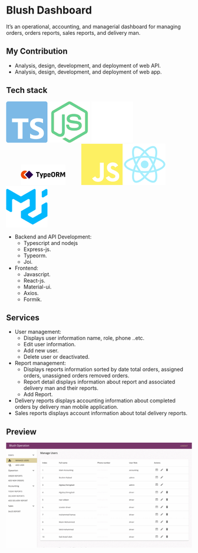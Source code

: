 # Blush Dashboard

It’s an operational, accounting, and managerial dashboard for managing orders, orders reports, sales reports, and delivery man.

## My Contribution

- Analysis, design, development, and deployment of web API.
- Analysis, design, development, and deployment of web app.

## Tech stack

<p float="left">
<img src="../svgs/ts.svg">
<img src="../svgs/nodejs.svg">
<img src="../svgs/express.svg">
<img src="https://github.com/typeorm/typeorm/raw/master/resources/logo_big.png" width="200" height="56" style="object-fit:contain">
<img src="../svgs/js.svg">
<img src="../svgs/react.svg">
<img src="../svgs/mui.svg">
</p>


- Backend and API Development:
  - Typescript and nodejs
  - Express-js.
  - Typeorm.
  - Joi.
- Frontend:
  - Javascript.
  - React-js.
  - Material-ui.
  - Axios.
  - Formik.

## Services 

- User management:
  - Displays user information name, role, phone ..etc.
  - Edit user information.
  - Add new user.
  - Delete user or deactivated.
- Report management:
  - Displays reports information sorted by date total orders, assigned orders, unassigned orders removed orders.
  - Report detail displays information about report and associated delivery man and their reports.
  - Add Report.
- Delivery reports displays accounting information about completed orders by delivery man mobile application.
- Sales reports displays account information about total delivery reports.

## Preview

<img src="./assets/preview.gif" />